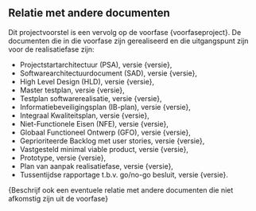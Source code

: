## Relatie met andere documenten

Dit projectvoorstel is een vervolg op de voorfase {voorfaseproject}. De documenten die in die voorfase zijn gerealiseerd en die uitgangspunt zijn voor de realisatiefase zijn:

- Projectstartarchitectuur (PSA), versie {versie},
- Softwarearchitectuurdocument (SAD), versie {versie},
- High Level Design (HLD), versie {versie},
- Master testplan, versie {versie},
- Testplan softwarerealisatie, versie {versie},
- Informatiebeveiligingsplan (IB-plan), versie {versie},
- Integraal Kwaliteitsplan, versie {versie},
- Niet-Functionele Eisen (NFE), versie {versie},
- Globaal Functioneel Ontwerp (GFO), versie {versie},
- Geprioriteerde Backlog met user stories, versie {versie},
- Vastgesteld minimal viable product, versie {versie},
- Prototype, versie {versie},
- Plan van aanpak realisatiefase, versie {versie},
- Tussentijdse rapportage t.b.v. go/no-go besluit, versie {versie}.

{Beschrijf ook een eventuele relatie met andere documenten die niet afkomstig zijn uit de voorfase}
